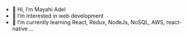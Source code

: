 - 👋 Hi, I’m Mayahi Adel
- 👀 I’m interested in web development
- 🌱 I’m currently learning React, Redux, NodeJs, NoSQL, AWS, react-native ...


<!---
Mayahi-Adel/Mayahi-Adel is a ✨ special ✨ repository because its `README.md` (this file) appears on your GitHub profile.
You can click the Preview link to take a look at your changes.
--->

